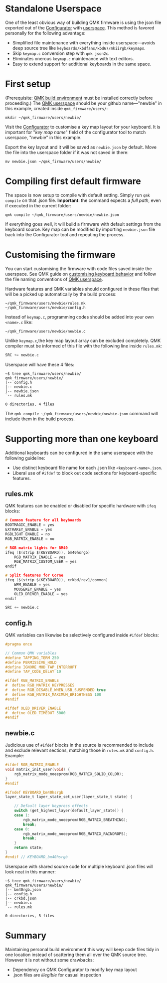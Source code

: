# Standalone Userspace

One of the least obvious way of building QMK firmware is using the json file exported out of the [Configurator](https://config.qmk.fm/) with [userspace](https://docs.qmk.fm/#/feature_userspace). This method is favored personally for the following advantage:

* Simplified file maintenance with everything inside userspace—avoids deep source tree like `keyboards/kbdfans/kbd67/mkiirgb/keymaps`.
* Skip `keymap.c` conversion step with `qmk json2c`. 
* Eliminates onerous `keymap.c` maintenance with text editors.
* Easy to extend support for additional keyboards in the same space.


# First setup 
(Prerequisite: [QMK build environment](https://docs.qmk.fm/#/newbs_getting_started) must be installed correctly before proceeding.) The [QMK userspace](https://docs.qmk.fm/#/feature_userspace) should be your github name—"newbie" in this example, created inside `qmk_firmware/users/`:
```
mkdir ~/qmk_firmware/users/newbie/
```
Visit the [Configurator](https://config.qmk.fm/) to customise a key map layout for your keyboard. It is important for "*key map name*" field of the configurator tool to match userspace, "newbie" in this example. 

Export the key layout and it will be saved as `newbie.json` by default. Move the file into the userspace folder if it was not saved in there:
```
mv newbie.json ~/qmk_firmware/users/newbie/
```


# Compiling first default firmware
The space is now setup to compile with default setting. Simply run `qmk compile` on that .json file. **Important**: the command expects a *full path*, even if executed in the current folder:
```
qmk compile ~/qmk_firmware/users/newbie/newbie.json
```
If everything goes well, it will build a firmware with default settings from the keyboard source. Key map can be modified by importing `newbie.json` file back into the Configurator tool and repeating the process.


# Customising the firmware
You can start customising the firmware with code files saved inside the userspace. See QMK guide on [customising keyboard behavior](https://docs.qmk.fm/#/custom_quantum_functions) and follow the file naming conventions of [QMK userspace](https://docs.qmk.fm/#/feature_userspace).

Hardware features and QMK variables should configured in these files that will be a picked up automatically by the build process:
```
~/qmk_firmware/users/newbie/rules.mk
~/qmk_firmware/users/newbie/config.h
```
Instead of `keymap.c`, programming codes should be added into your own `<name>.c` like:
```
~/qmk_firmware/users/newbie/newbie.c
```
Unlike `keymap.c`,the key map layout array can be excluded completely. QMK compiler must be informed of this file with the following line inside `rules.mk`:
```c
SRC += newbie.c
```
Userspace will have these 4 files:
```
~$ tree qmk_firmware/users/newbie/
qmk_firmware/users/newbie/
|-- config.h
|-- newbie.c
|-- newbie.json
`-- rules.mk

0 directories, 4 files
```
The `qmk compile ~/qmk_firmware/users/newbie/newbie.json` command will include them in the build process.


# Supporting more than one keyboard
Additional keyboards can be configured in the same userspace with the following guideline:
* Use distinct keyboard file name for each .json like `<keyboard-name>.json`.
* Liberal use of `#ifdef` to block out code sections for keyboard-specific features.

## rules.mk
QMK features can be enabled or disabled for specific hardware with `ifeq` blocks:
```c
# Common feature for all keyboards
BOOTMAGIC_ENABLE = yes
EXTRAKEY_ENABLE = yes
RGBLIGHT_ENABLE = no
RGB_MATRIX_ENABLE = no

# RGB matrix lights for BM40
ifeq ($(strip $(KEYBOARD)), bm40hsrgb)
    RGB_MATRIX_ENABLE = yes
    RGB_MATRIX_CUSTOM_USER = yes
endif

# Split features for Corne
ifeq ($(strip $(KEYBOARD)), crkbd/rev1/common)
    WPM_ENABLE = yes
    MOUSEKEY_ENABLE = yes
    OLED_DRIVER_ENABLE = yes
endif

SRC += newbie.c
```

## config.h
QMK variables can likewise be selectively configured inside `#ifdef` blocks:
```c
#pragma once

// Common QMK variables
#define TAPPING_TERM 250
#define PERMISSIVE_HOLD
#define IGNORE_MOD_TAP_INTERRUPT
#define TAP_CODE_DELAY 10

#ifdef RGB_MATRIX_ENABLE
#  define RGB_MATRIX_KEYPRESSES
#  define RGB_DISABLE_WHEN_USB_SUSPENDED true
#  define RGB_MATRIX_MAXIMUM_BRIGHTNESS 100
#endif

#ifdef OLED_DRIVER_ENABLE
#  define OLED_TIMEOUT 5000
#endif
```

## newbie.c
Judicious use of `#ifdef` blocks in the source is recommended to include and exclude relevant sections, matching those in `rules.mk` and `config.h`. Example:
```c
#ifdef RGB_MATRIX_ENABLE
void matrix_init_user(void) {
    rgb_matrix_mode_noeeprom(RGB_MATRIX_SOLID_COLOR);
}
#endif

#ifndef KEYBOARD_bm40hsrgb
layer_state_t layer_state_set_user(layer_state_t state) {

    // Default layer keypress effects
    switch (get_highest_layer(default_layer_state)) {
    case 1:
        rgb_matrix_mode_noeeprom(RGB_MATRIX_BREATHING);
        break;
    case 0:
        rgb_matrix_mode_noeeprom(RGB_MATRIX_RAINDROPS);
        break;
    }
    return state;
}
#endif // KEYBOARD_bm40hsrgb
```


Userspace with shared source code for multiple keyboard .json files will look neat in this manner:
```
~$ tree qmk_firmware/users/newbie/
qmk_firmware/users/newbie/
|-- bm40rgb.json
|-- config.h
|-- crkbd.json
|-- newbie.c
`-- rules.mk

0 directories, 5 files
```


# Summary
Maintaining personal build environment this way will keep code files tidy in one location instead of scattering them all over the QMK source tree. However it is not without some drawbacks:
* Dependency on QMK Configurator to modify key map layout
* .json files are *illegible* for casual inspection

